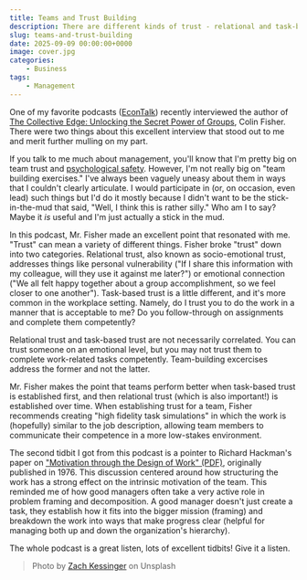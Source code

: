 ```yaml
---
title: Teams and Trust Building
description: There are different kinds of trust - relational and task-based. They aren't the same.
slug: teams-and-trust-building
date: 2025-09-09 00:00:00+0000
image: cover.jpg
categories:
    - Business
tags:
    - Management
---
```


One of my favorite podcasts ([EconTalk](https://www.econtalk.org/how-teams-succeed-with-colin-fisher/)) recently interviewed the author of [The Collective Edge: Unlocking the Secret Power of Groups](https://www.amazon.com/Collective-Edge-Unlocking-Secret-Groups/dp/0593715349?&linkCode=ll1&tag=lfdigital-20&linkId=4a229d5d934af0ddcef559645112ae2a&language=en_US&ref_=as_li_ss_tl/), Colin Fisher. There were two things about this excellent interview that stood out to me and merit further mulling on my part.

If you talk to me much about management, you'll know that I'm pretty big on team trust and [psychological safety](https://hbr.org/2023/02/what-is-psychological-safety). However, I'm not really big on "team building exercises." I've always been vaguely uneasy about them in ways that I couldn't clearly articulate. I would participate in (or, on occasion, even lead) such things but I'd do it mostly because I didn't want to be the stick-in-the-mud that said, "Well, I think this is rather silly." Who am I to say? Maybe it _is_ useful and I'm just actually a stick in the mud.

In this podcast, Mr. Fisher made an excellent point that resonated with me. "Trust" can mean a variety of different things. Fisher broke "trust" down into two categories. Relational trust, also known as socio-emotional trust, addresses things like personal vulnerability ("If I share this information with my colleague, will they use it against me later?") or emotional connection ("We all felt happy together about a group accomplishment, so we feel closer to one another"). Task-based trust is a little different, and it's more common in the workplace setting. Namely, do I trust you to do the work in a manner that is acceptable to me? Do you follow-through on assignments and complete them competently?

Relational trust and task-based trust are not necessarily correlated. You can trust someone on an emotional level, but you may not trust them to complete work-related tasks competently. Team-building excercises address the former and not the latter.

Mr. Fisher makes the point that teams perform better when task-based trust is established first, and then relational trust (which is also important!) is established over time. When establishing trust for a team, Fisher recommends creating "high fidelity task simulations" in which the work is (hopefully) similar to the job description, allowing team members to communicate their competence in a more low-stakes environment.

The second tidbit I got from this podcast is a pointer to Richard Hackman's paper on ["Motivation through the Design of Work" (PDF)](https://web.mit.edu/curhan/www/docs/Articles/15341_Readings/Group_Performance/Hackman_et_al_1976_Motivation_thru_the_design_of_work.pdf), originally published in 1976. This discussion centered around how structuring the work has a strong effect on the intrinsic motivation of the team. This reminded me of how good managers often take a very active role in problem framing and decomposition. A good manager doesn't just create a task, they establish how it fits into the bigger mission (framing) and breakdown the work into ways that make progress clear (helpful for managing both up and down the organization's hierarchy).

The whole podcast is a great listen, lots of excellent tidbits! Give it a listen.

> Photo by [Zach Kessinger](https://unsplash.com/@wonderwallphotos?utm_content=creditCopyText&utm_medium=referral&utm_source=unsplash) on Unsplash
      
